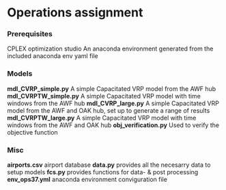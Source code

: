 # Operations assignment

### Prerequisites
CPLEX optimization studio
An anaconda environment generated from the included anaconda env yaml file

### Models
**mdl_CVRP_simple.py** A simple Capacitated VRP model from the AWF hub 
**mdl_CVRPTW_simple.py** A simple Capacitated VRP model with time windows from the AWF hub
**mdl_CVRP_large.py** A simple Capacitated VRP model from the AWF and OAK hub, set up to generate a range of results
**mdl_CVRPTW_large.py** A simple Capacitated VRP model with time windows from the AWF and OAK hub
**obj_verification.py** Used to verify the objective function

### Misc
**airports.csv** airport database
**data.py** provides all the necesarry data to setup models
**fcs.py** provides functions for data- & post processing
**env_ops37.yml** anaconda environment conviguration file
